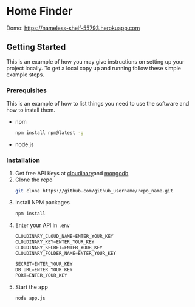 # Home Finder
Domo: https://nameless-shelf-55793.herokuapp.com


## Getting Started

This is an example of how you may give instructions on setting up your project locally.
To get a local copy up and running follow these simple example steps.

### Prerequisites

This is an example of how to list things you need to use the software and how to install them.
* npm
  ```sh
  npm install npm@latest -g
  ```
* node.js
### Installation

1. Get free API Keys at [cloudinary](https://cloudinary.com/)and [mongodb](https://www.mongodb.com)
2. Clone the repo
   ```sh
   git clone https://github.com/github_username/repo_name.git
   ```
3. Install NPM packages
   ```sh
   npm install
   ```
4. Enter your API in `.env`
   ```js
   CLOUDINARY_CLOUD_NAME=ENTER_YOUR_KEY
   CLOUDINARY_KEY=ENTER_YOUR_KEY
   CLOUDINARY_SECRET=ENTER_YOUR_KEY
   CLOUDINARY_FOLDER_NAME=ENTER_YOUR_KEY

   SECRET=ENTER_YOUR_KEY
   DB_URL=ENTER_YOUR_KEY
   PORT=ENTER_YOUR_KEY
   ```
5. Start the app
	```sh
	node app.js
	```

